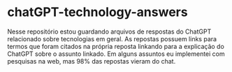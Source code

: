 # chatGPT-technology-answers
Nesse repositório estou guardando arquivos de respostas do ChatGPT relacionado sobre tecnologias em geral. As repostas possuem links para termos que foram citados na própria reposta linkando para a explicação do ChatGPT sobre o assunto linkado. Em alguns assuntos eu implementei com pesquisas na web, mas 98% das repostas vieram do chat.
